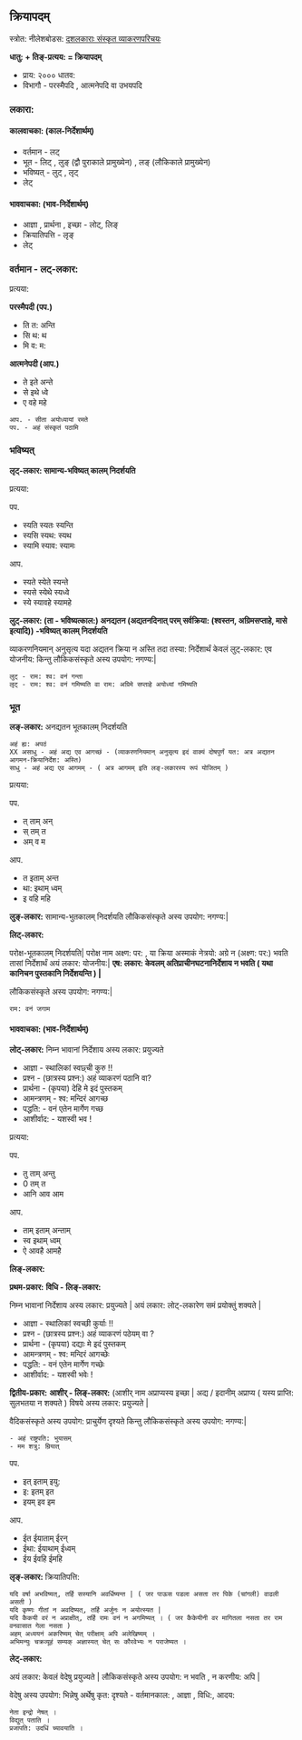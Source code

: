 
## क्रियापदम्

स्त्रोत: नीलेशबोडस: [दशलकाराः संस्कृत व्याकरणपरिचयः](https://www.youtube.com/watch?v=Aad0AWA37e8)

**धातु: + तिङ्-प्रत्यय: = क्रियापदम्**
- प्राय: २००० धातव:
- विभागौ - परस्मैपदि , आत्मनेपदि वा उभयपदि

### लकारा:

#### कालवाचका: (काल-निर्देशार्थम्)

- वर्तमान - लट्
- भूत - लिट् , लुङ् (द्वौ पुराकाले प्रामुख्येन) , लङ् (लौकिकाले प्रामुख्येन)
- भविष्यत् - लुट् , लृट्
- लेट्

#### भाववाचका: (भाव-निर्देशार्थम्)

- आज्ञा , प्रार्थना , इच्छा - लोट्, लिङ्
- क्रियातिपत्ति - लृङ्
- लेट्

### वर्तमान - लट्-लकार:

प्रत्यया:

**परस्मैपदी (पप.)**

- ति त: अन्ति
- सि थ: थ
- मि व: म: 

**आत्मनेपदी (आप.)**

- ते  इते  अन्ते
- से  इथे  ध्वे
- ए  वहे  महे

```
आप. - सीता अयोध्यायां रमते
पप. - अहं संस्कृतं पठामि
```

### भविष्यत्

**लृट्-लकार: सामान्य-भविष्यत् कालम् निदर्शयति**

प्रत्यया:

पप.
- स्यति स्यतः स्यन्ति
- स्यसि स्यथ: स्यथ
- स्यामि स्याव: स्यामः

आप.
- स्यते स्येते स्यन्ते
- स्यसे स्येथे स्यध्वे
- स्ये स्यावहे स्यामहे

**लुट्-लकार: (ता - भविष्यत्काल:) अनद्यतन (अद्यतनदिनात् परम् सर्वक्रिया: (श्वस्तन, अग्रिमसप्ताहे, मासे इत्यादि)) -भविष्यत् कालम् निदर्शयति**

व्याकरणनियमान् अनुसृत्य यदा अद्यतन क्रिया न अस्ति तदा तस्या: निर्देशार्थं केवलं लुट्-लकार: एव योजनीय: किन्तु लौकिकसंस्कृते अस्य उपयोग: नगण्य:| 
```
लुट् - राम: श्व: वनं गन्ता
लृट् - राम: श्व: वनं गमिष्यति वा राम: अग्रिमे सप्ताहे अयोध्यां गमिष्यति
```

### भूत

**लङ्-लकार:**
अनद्यतन भूतकालम् निदर्शयति

```
अहं ह्य: अपठं
XX असाधु - अहं अद्य एव आगच्छं - (व्याकरणनियमान् अनुसृत्य इदं वाक्यं दोषपुर्णं यत: अत्र अद्यतन आगमन-क्रियानिर्देश: अस्ति)
साधु - अहं अद्य एव आगमम् - ( अत्र आगमम् इति लङ्-लकारस्य रूपं योजितम् )
```

प्रत्यया:

पप.
- त् ताम् अन्
- स् तम् त
- अम् व म

आप.
- त इताम् अन्त
- था: इथाम् ध्वम्
- इ वहि महि



**लुङ्-लकार:**
सामान्य-भुतकालम् निदर्शयति
लौकिकसंस्कृते अस्य उपयोग: नगण्य:|
 

**लिट्-लकार:**

परोक्ष-भूतकालम् निदर्शयति| परोक्ष नाम अक्ष्ण: पर: , या क्रिया अस्माकं नेत्रयो: अग्रे न (अक्ष्ण: पर:) भवति तासां निर्देशार्थं अयं लकार: योजनीय:| **एष: लकार: केवलम् अतिप्राचीनघटनानिर्देशाय न भवति ( यथा कानिचन पुस्तकानि निर्देशयन्ति ) |**

लौकिकसंस्कृते अस्य उपयोग: नगण्य:|

```
राम: वनं जगाम
```

#### भाववाचका: (भाव-निर्देशार्थम्)

**लोट्-लकार:**
निम्न भावानां निर्देशाय अस्य लकार: प्रयुज्यते

- आज्ञा - स्थालिकां स्वछ्ची कुरु !!
- प्रश्न - (छात्रस्य प्रश्न:) अहं व्याकरणं पठानि वा?
- प्रार्थना - (कृपया) देहि मे इदं पुस्तकम् 
- आमन्त्रणम् - श्व: मन्दिरं आगच्छ
- पद्धति: - वनं एतेन मार्गेण गच्छ
- आशीर्वाद: - यशस्वी भव !

प्रत्यया:

पप.

- तु ताम् अन्तु
- 0 तम् त
- आनि आव आम

आप.

- ताम् इताम् अन्ताम्
- स्व इथाम् ध्वम्
- ऐ आवहै आमहै

**लिङ्-लकार:**

**प्रथम-प्रकार:**
**विधि - लिङ्-लकार:**

निम्न भावानां निर्देशाय अस्य लकार: प्रयुज्यते | अयं लकार: लोट्-लकारेण समं प्रयोक्तुं शक्यते |

- आज्ञा - स्थालिकां स्वच्छी कुर्याः !!
- प्रश्न - (छात्रस्य प्रश्न:) अहं व्याकरणं पठेयम् वा ?
- प्रार्थना - (कृपया) दद्याः मे इदं पुस्तकम् 
- आमन्त्रणम् - श्व: मन्दिरं आगच्छेः
- पद्धति: - वनं एतेन मार्गेण गच्छेः
- आशीर्वाद: - यशस्वी भवेः !
  
**द्वितीय-प्रकार:**
**आशीर् - लिङ्-लकार:** (आशीर् नाम अप्राप्यस्य इच्छा | अद्य / इदानीम् अप्राप्य ( यस्य प्राप्ति: सुलभतया न शक्यते ) विषये अस्य लकार: प्रयुज्यते |

वैदिकसंस्कृते अस्य उपयोग: प्राचुर्येण दृश्यते किन्तु लौकिकसंस्कृते अस्य उपयोग: नगण्य:| 

```
- अहं राष्ट्रपति: भुयासम्
- मम शत्रु: म्रियात्
```

पप.
- इत् इताम् इयु:
- इ: इतम् इत
- इयम् इव इम

आप.

- ईत ईयाताम् ईरन्
- ईथा: ईयाथाम् ईध्वम्
- ईय ईवहि ईमहि



**लृङ्-लकार:** क्रियातिपत्ति:

```
यदि वर्षा अभविष्यत्, तर्हि सस्यानि अवर्धिष्यन्त | ( जर पाऊस पडला असता तर पिके (चांगली) वाढली असती )
यदि कृष्णः गीतां न अवदिष्यत्, तर्हि अर्जुनः न अयोत्स्यत |
यदि कैकयी वरं न अप्राक्षीत्, तर्हि रामः वनं न अगमिष्यत् । ( जर कैकेयीनी वर मागितला नसता तर राम वनवासात गेला नसता )
अहम् अध्ययनं अकरिष्यम् चेत् परीक्षाम् अपि अलेखिष्यम् ।
अभिमन्युः चक्रव्यूहं सम्यक् अज्ञास्यत् चेत् सः कौरवेभ्यः न पराजेष्यत ।

```

**लेट्-लकार:**

अयं लकार: केवलं वेदेषु प्रयुज्यते | लौकिकसंस्कृते अस्य उपयोग: न भवति , न करणीय: अपि | 

वेदेषु अस्य उपयोग: भिन्नेषु अर्थेषु कृत: दृश्यते - वर्तमानकाल: , आज्ञा , विधि:, आदय:

```
नेता इन्द्रो नेषत् ।
विद्युत् पताति ।
प्रजापति: उदधिं च्यावयाति ।

```
